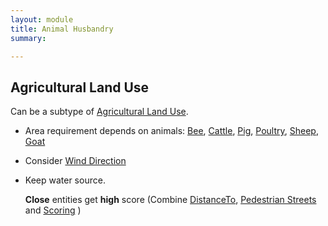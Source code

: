 ```yaml
---
layout: module
title: Animal Husbandry
summary: 

--- 
```


## Agricultural Land Use
Can be a subtype of [Agricultural Land Use]().

* Area requirement depends on animals: [Bee](), [Cattle](), [Pig](), [Poultry](), [Sheep](), [Goat]()

* Consider [Wind Direction]()

* Keep water source.
  
  **Close** entities get **high** score (Combine [DistanceTo](), [Pedestrian Streets]() and [Scoring]() )
  